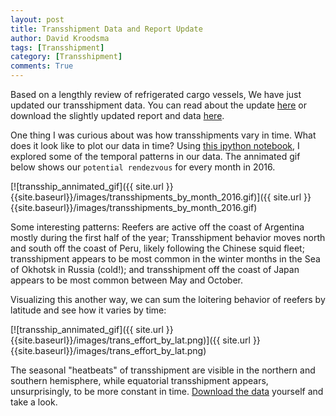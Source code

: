 ```yaml
---
layout: post
title: Transshipment Data and Report Update
author: David Kroodsma
tags: [Transshipment]
category: [Transshipment]
comments: True
---
```


Based on a lengthly review of refrigerated cargo vessels, We have just updated our transshipment data. You can read about the update [here](http://blog.globalfishingwatch.org/2017/08/transshipment-report-refined/) or download the slightly updated report and data [here](http://globalfishingwatch.org/data).

One thing I was curious about was how transshipments vary in time. What does it look like to plot our data in time? Using [this ipython notebook](https://github.com/GlobalFishingWatch/data-blog-code/blob/master/2017/8/http://localhost:8888/notebooks/data-blog-code/2017/8/GFW_Transshipment_Data-20170306.ipynb), I explored some of the temporal patterns in our data. The annimated gif below shows our `potential rendezvous` for every month in 2016. 

[![transship_annimated_gif]({{ site.url }}{{site.baseurl}}/images/transshipments_by_month_2016.gif)]({{ site.url }}{{site.baseurl}}/images/transshipments_by_month_2016.gif)

Some interesting patterns: Reefers are active off the coast of Argentina mostly during the first half of the year; Transshipment behavior moves north and south off the coast of Peru, likely following the Chinese squid fleet; transshipment appears to be most common in the winter months in the Sea of Okhotsk in Russia (cold!); and transshipment off the coast of Japan appears to be most common between May and October.

Visualizing this another way, we can sum the loitering behavior of reefers by latitude and see how it varies by time:

[![transship_annimated_gif]({{ site.url }}{{site.baseurl}}/images/trans_effort_by_lat.png)]({{ site.url }}{{site.baseurl}}/images/trans_effort_by_lat.png)

The seasonal "heatbeats" of transshipment are visible in the northern and southern hemisphere, while equatorial transshipment appears, unsurprisingly, to be more constant in time. [Download the data](http://globalfishingwatch.org/data) yourself and take a look.
